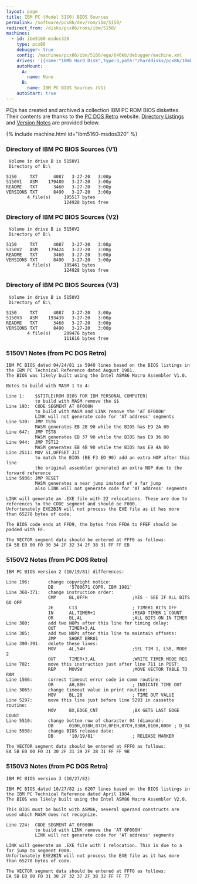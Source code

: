 ```yaml
---
layout: page
title: IBM PC (Model 5150) BIOS Sources
permalink: /software/pcx86/dev/rom/ibm/5150/
redirect_from: /disks/pcx86/roms/ibm/5150/
machines:
  - id: ibm5160-msdos320
    type: pcx86
    debugger: true
    config: /machines/pcx86/ibm/5160/ega/640kb/debugger/machine.xml
    drives: '[{name:"10Mb Hard Disk",type:3,path:"/harddisks/pcx86/10mb/MSDOS320-C400.json"}]'
    autoMount:
      A:
        name: None
      B:
        name: IBM PC BIOS Sources (V1)
    autoStart: true
---
```


PCjs has created and archived a collection IBM PC ROM BIOS diskettes.  Their contents are thanks to the [PC DOS Retro](https://pcdosretro.github.io) website.  [Directory Listings](#directory-of-ibm-pc-bios-source-v1) and [Version Notes](#5150v1-notes-from-pc-dos-retro) are provided below.

{% include machine.html id="ibm5160-msdos320" %}

### Directory of IBM PC BIOS Sources (V1)

     Volume in drive B is 5150V1
     Directory of B:\

    5150     TXT      4087   3-27-20   3:00p
    5150V1   ASM    179480   3-27-20   3:00p
    README   TXT      3460   3-27-20   3:00p
    VERSIONS TXT      8490   3-27-20   3:00p
            4 file(s)     195517 bytes
                          124928 bytes free

### Directory of IBM PC BIOS Sources (V2)

     Volume in drive B is 5150V2
     Directory of B:\

    5150     TXT      4087   3-27-20   3:00p
    5150V2   ASM    179424   3-27-20   3:00p
    README   TXT      3460   3-27-20   3:00p
    VERSIONS TXT      8490   3-27-20   3:00p
            4 file(s)     195461 bytes
                          124928 bytes free

### Directory of IBM PC BIOS Sources (V3)

     Volume in drive B is 5150V3
     Directory of B:\

    5150     TXT      4087   3-27-20   3:00p
    5150V3   ASM    193439   3-27-20   3:00p
    README   TXT      3460   3-27-20   3:00p
    VERSIONS TXT      8490   3-27-20   3:00p
            4 file(s)     209476 bytes
                          111616 bytes free

### 5150V1 Notes (from PC DOS Retro)

    IBM PC BIOS dated 04/24/81 is 5940 lines based on the BIOS listings in the IBM PC Technical Reference dated August 1981.
    The BIOS was likely built using the Intel ASM86 Macro Assembler V1.0.
    
    Notes to build with MASM 1 to 4:
    
    Line 1:    $$TITLE(ROM BIOS FOR IBM PERSONAL COMPUTER)
               to build with MASM remove the $$
    Line 193:  CODE SEGMENT AT 0F000H
               to build with MASM and LINK remove the 'AT 0F000H'
               LINK will not generate code for 'AT address' segments
    Line 539:  JMP TST6
               MASM generates EB 2B 90 while the BIOS has E9 2A 00
    Line 647:  JMP TST8
               MASM generates EB 37 90 while the BIOS has E9 36 00
    Line 944:  JMP TST12
               MASM generates EB 4B 90 while the BIOS has E9 4A 00
    Line 2511: MOV SI,OFFSET J17
               to match the BIOS (BE F3 ED 90) add an extra NOP after this line
               the original assembler generated an extra NOP due to the forward reference
    Line 5936: JMP RESET
               MASM generates a near jump instead of a far jump
               also LINK will not generate code for 'AT address' segments
    
    LINK will generate an .EXE file with 22 relocations. These are due to references to the CODE segment and should be F000.
    Unfortunately EXE2BIN will not process the EXE file as it has more than 65278 bytes of code.
    
    The BIOS code ends at FFD9, the bytes from FFDA to FFEF should be padded with FF.
    
    The VECTOR segment data should be entered at FFF0 as follows:
    EA 5B E0 00 F0 30 34 2F 32 34 2F 38 31 FF FF EB

### 5150V2 Notes (from PC DOS Retro)

    IBM PC BIOS version 2 (10/19/81) differences:
    
    Line 196:       change copyright notice:
                    DB      '5700671 COPR. IBM 1981'
    Line 368-371:   change instruction order:
                    CMP     BL,0FFH                 ;YES - SEE IF ALL BITS GO OFF
                    JE      C13                     ; TIMER1_BITS_OFF
                    IN      AL,TIMER+1              ;READ TIMER 1 COUNT
                    OR      BL,AL                   ;ALL BITS ON IN TIMER
    Line 380:       add two NOPs after this line for timing delay:
                    OUT     TIMER+3,AL
    Line 385:       add two NOPs after this line to maintain offsets:
                    JMP     SHORT ERR01
    Line 390-391:   delete these lines:
                    MOV     AL,54H                  ;SEL TIM 1, LSB, MODE 2
                    OUT     TIMER+3,AL              ;WRITE TIMER MODE REG
    Line 702:       move this instruction just after line 711 in POST:
                    REP     MOVSW                   ;MOVE VECTOR TABLE TO RAM
    Line 1566:      correct timeout error code in comm routine:
                    OR      AH,80H                  ; INDICATE TIME OUT
    Line 3065:      change timeout value in print routine:
                    MOV     BL,20                   ; TIME OUT VALUE
    Line 5297:      move this line just before line 5293 in cassette routine:
                    MOV     BX,EDGE_CNT             ;BX GETS LAST EDGE COUNT
    Line 5510:      change bottom row of character 04 (diamond):
                    DB      010H,038H,07CH,0FEH,07CH,038H,010H,000H ; D_04
    Line 5938:      change BIOS release date:
                    DB      '10/19/81'              ; RELEASE MARKER
    
    The VECTOR segment data should be entered at FFF0 as follows:
    EA 5B E0 00 F0 31 30 2F 31 39 2F 38 31 FF FF 9B

### 5150V3 Notes (from PC DOS Retro)

    IBM PC BIOS version 3 (10/27/82)
    
    IBM PC BIOS dated 10/27/82 is 6207 lines based on the BIOS listings in the IBM PC Technical Reference dated April 1984.
    The BIOS was likely built using the Intel ASM86 Macro Assembler V2.0.
    
    This BIOS must be built with ASM86, several operand constructs are used which MASM does not recognize.
    
    Line 224:  CODE SEGMENT AT 0F000H
               to build with LINK remove the 'AT 0F000H'
               LINK will not generate code for 'AT address' segments
    
    LINK will generate an .EXE file with 1 relocation. This is due to a far jump to segment F000.
    Unfortunately EXE2BIN will not process the EXE file as it has more than 65278 bytes of code.
    
    The VECTOR segment data should be entered at FFF0 as follows:
    EA 5B E0 00 F0 31 30 2F 32 37 2F 38 32 FF FF 77
